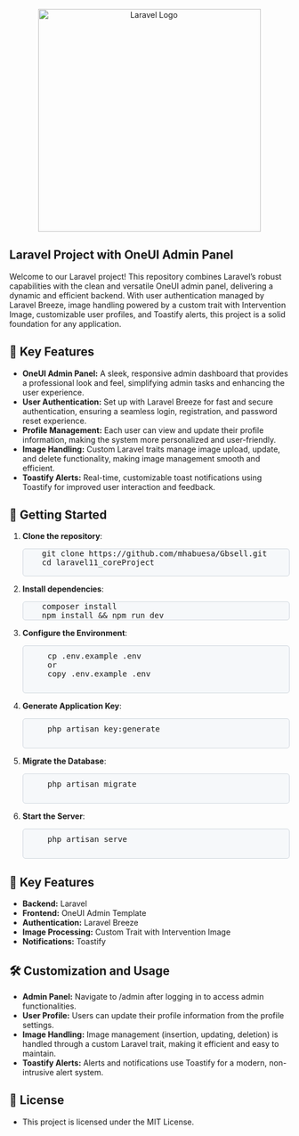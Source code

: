 <p align="center"><a href="https://laravel.com" target="_blank"><img src="https://raw.githubusercontent.com/laravel/art/master/logo-lockup/5%20SVG/2%20CMYK/1%20Full%20Color/laravel-logolockup-cmyk-red.svg" width="400" alt="Laravel Logo"></a></p>


## Laravel Project with OneUI Admin Panel

Welcome to our Laravel project! This repository combines Laravel’s robust capabilities with the clean and versatile OneUI admin panel, delivering a dynamic and efficient backend. With user authentication managed by Laravel Breeze, image handling powered by a custom trait with Intervention Image, customizable user profiles, and Toastify alerts, this project is a solid foundation for any application.

## 🎯 Key Features
- <strong>OneUI Admin Panel:</strong> A sleek, responsive admin dashboard that provides a professional look and feel, simplifying admin tasks and enhancing the user experience.
- <strong>User Authentication:</strong> Set up with Laravel Breeze for fast and secure authentication, ensuring a seamless login, registration, and password reset experience.
- <strong>Profile Management:</strong> Each user can view and update their profile information, making the system more personalized and user-friendly.
- <strong>Image Handling:</strong> Custom Laravel traits manage image upload, update, and delete functionality, making image management smooth and efficient.
- <strong>Toastify Alerts:</strong> Real-time, customizable toast notifications using Toastify for improved user interaction and feedback.

## 🚀 Getting Started


<ol>
  <li>
    <p><strong>Clone the repository</strong>:</p>
    <pre style="background-color:#F6F8FA; border: 1px solid #D0D7DE; border-radius: 5px;">
    git clone https://github.com/mhabuesa/Gbsell.git
    cd laravel11_coreProject
    </pre>
  </li>
  <li>
    <p><strong>Install dependencies</strong>:</p>
<pre style="background-color:#F6F8FA; border: 1px solid #D0D7DE; border-radius: 5px;">
    composer install
    npm install && npm run dev
</pre>
  </li>
  <li>
    <p><strong>Configure the Environment</strong>:</p>
    <pre style="background-color:#F6F8FA; padding: 10px; border: 1px solid #D0D7DE; border-radius: 5px;">
    cp .env.example .env 
    or
    copy .env.example .env
    </pre>
  </li>
  <li>
    <p><strong>Generate Application Key</strong>:</p>
    <pre style="background-color:#F6F8FA; padding: 10px; border: 1px solid #D0D7DE; border-radius: 5px;">
    php artisan key:generate
    </pre>
  </li>
  <li>
    <p><strong>Migrate the Database</strong>:</p>
    <pre style="background-color:#F6F8FA; padding: 10px; border: 1px solid #D0D7DE; border-radius: 5px;">
    php artisan migrate
    </pre>
  </li>
  <li>
    <p><strong>Start the Server</strong>:</p>
    <pre style="background-color:#F6F8FA; padding: 10px; border: 1px solid #D0D7DE; border-radius: 5px;">
    php artisan serve
    </pre>
  </li>
</ol>


## 🎯 Key Features
- <strong>Backend:</strong> Laravel
- <strong>Frontend:</strong> OneUI Admin Template
- <strong>Authentication:</strong> Laravel Breeze
- <strong>Image Processing:</strong> Custom Trait with Intervention Image
- <strong>Notifications:</strong> Toastify

## 🛠️ Customization and Usage
- <strong>Admin Panel:</strong> Navigate to /admin after logging in to access admin functionalities.
- <strong>User Profile:</strong> Users can update their profile information from the profile settings.
- <strong>Image Handling:</strong> Image management (insertion, updating, deletion) is handled through a custom Laravel trait, making it efficient and easy to maintain.
- <strong>Toastify Alerts:</strong> Alerts and notifications use Toastify for a modern, non-intrusive alert system.


## 📄 License
- This project is licensed under the MIT License.
